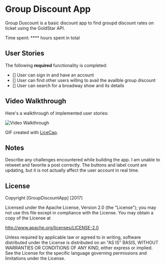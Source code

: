 # Group Discount App

Group Duscount is a basic discount app to find groupd discount rates on ticket using the GoldStar API.

Time spent: **** hours spent in total

## User Stories

The following **required** functionality is completed:

- [] User can sign in and have an account
- [] User can find other users willing to avail the availble group discount
- [] User can search for a broadway show and its details


## Video Walkthrough 

Here's a walkthrough of implemented user stories:

<img src='http://i.imgur.com/PCxxFzR.gif' title='Video Walkthrough' width='' alt='Video Walkthrough' />

GIF created with [LiceCap](http://www.cockos.com/licecap/).

## Notes

Describe any challenges encountered while building the app.
I am unable to retweet and favorite a post correctly. The buttons and label count are updating, but it is not actually affect the user account in real time.

## License

Copyright [GroupDiscountApp] [2017]

Licensed under the Apache License, Version 2.0 (the "License");
you may not use this file except in compliance with the License.
You may obtain a copy of the License at

http://www.apache.org/licenses/LICENSE-2.0

Unless required by applicable law or agreed to in writing, software
distributed under the License is distributed on an "AS IS" BASIS,
WITHOUT WARRANTIES OR CONDITIONS OF ANY KIND, either express or implied.
See the License for the specific language governing permissions and
limitations under the License.

